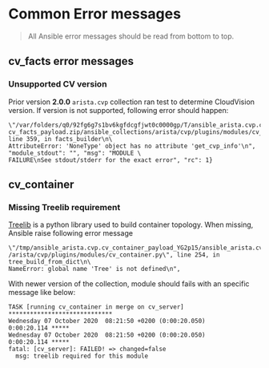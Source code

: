 <!--
  ~ Copyright (c) 2023-2025 Arista Networks, Inc.
  ~ Use of this source code is governed by the Apache License 2.0
  ~ that can be found in the LICENSE file.
  -->

# Common Error messages

> All Ansible error messages should be read from bottom to top.

## cv_facts error messages

### Unsupported CV version

Prior version **2.0.0** `arista.cvp` collection ran test to determine CloudVision version. If version is not supported, following error should happen:

```shell
\"/var/folders/q0/92fg6g7s1bv6kgfdcgfjwt0c0000gp/T/ansible_arista.cvp.cv_facts_payload_2ld7vf9v/ansible_arista.cvp.\
cv_facts_payload.zip/ansible_collections/arista/cvp/plugins/modules/cv_facts.py\", line 359, in facts_builder\n\
AttributeError: 'NoneType' object has no attribute 'get_cvp_info'\n", "module_stdout": "", "msg": "MODULE \
FAILURE\nSee stdout/stderr for the exact error", "rc": 1}
```

## cv_container

### Missing Treelib requirement

[Treelib](https://treelib.readthedocs.io/en/latest/) is a python library used to build container topology. When missing, Ansible raise following error message

```shell
\"/tmp/ansible_arista.cvp.cv_container_payload_YG2p15/ansible_arista.cvp.cv_container_payload.zip/ansible_collections\
/arista/cvp/plugins/modules/cv_container.py\", line 254, in tree_build_from_dict\n\
NameError: global name 'Tree' is not defined\n",
```

With newer version of the collection, module should fails with an specific message like below:

```shell
TASK [running cv_container in merge on cv_server] *****************************
Wednesday 07 October 2020  08:21:50 +0200 (0:00:20.050)       0:00:20.114 *****
Wednesday 07 October 2020  08:21:50 +0200 (0:00:20.050)       0:00:20.114 *****
fatal: [cv_server]: FAILED! => changed=false
  msg: treelib required for this module
```
